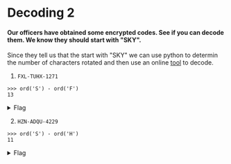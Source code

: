 # Decoding 2

#### Our officers have obtained some encrypted codes. See if you can decode them. We know they should start with "SKY".

Since they tell us that the start with "SKY" we can use python to determin the number of characters rotated and then use an online [tool](https://cryptii.com/pipes/caesar-cipher) to decode.

1. `FXL-TUHX-1271`
```
>>> ord('S') - ord('F')
13
```


<details>
<summary>Flag</summary>
`SKY-GHUK-1271`
</details>

2. `HZN-ADQU-4229`
```
>>> ord('S') - ord('H')
11
```


<details>
<summary>Flag</summary>
`SKY-LOBF-4229`
</details>
